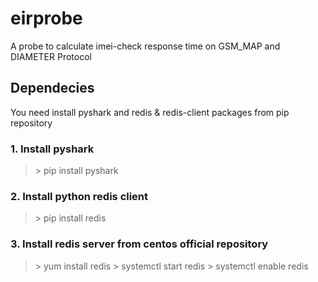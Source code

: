 # eirprobe
A probe to calculate imei-check response time on GSM_MAP and DIAMETER Protocol

## Dependecies

You need install pyshark and redis & redis-client packages from pip repository

### 1. Install pyshark

> \> pip install pyshark

### 2. Install python redis client

> \> pip install redis

### 3. Install redis server from centos official repository

> \> yum install redis
> \> systemctl start redis
> \> systemctl enable redis
